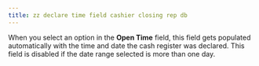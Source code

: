 ```yaml
---
title: zz declare time field cashier closing rep db
---
```



When you select an option in the **Open 
 Time** field, this field gets populated automatically with the time  and date the cash register was declared. This field is disabled if the  date range selected is more than one day.
